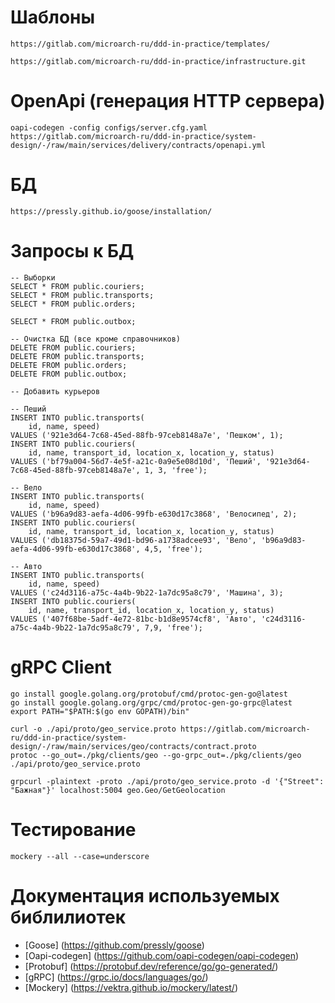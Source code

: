 # Шаблоны
```
https://gitlab.com/microarch-ru/ddd-in-practice/templates/
```
```
https://gitlab.com/microarch-ru/ddd-in-practice/infrastructure.git
```

# OpenApi (генерация HTTP сервера)
```
oapi-codegen -config configs/server.cfg.yaml https://gitlab.com/microarch-ru/ddd-in-practice/system-design/-/raw/main/services/delivery/contracts/openapi.yml
```

# БД
```
https://pressly.github.io/goose/installation/
```

# Запросы к БД
```
-- Выборки
SELECT * FROM public.couriers;
SELECT * FROM public.transports;
SELECT * FROM public.orders;

SELECT * FROM public.outbox;

-- Очистка БД (все кроме справочников)
DELETE FROM public.couriers;
DELETE FROM public.transports;
DELETE FROM public.orders;
DELETE FROM public.outbox;

-- Добавить курьеров
    
-- Пеший
INSERT INTO public.transports(
    id, name, speed)
VALUES ('921e3d64-7c68-45ed-88fb-97ceb8148a7e', 'Пешком', 1);
INSERT INTO public.couriers(
    id, name, transport_id, location_x, location_y, status)
VALUES ('bf79a004-56d7-4e5f-a21c-0a9e5e08d10d', 'Пеший', '921e3d64-7c68-45ed-88fb-97ceb8148a7e', 1, 3, 'free');

-- Вело
INSERT INTO public.transports(
    id, name, speed)
VALUES ('b96a9d83-aefa-4d06-99fb-e630d17c3868', 'Велосипед', 2);
INSERT INTO public.couriers(
    id, name, transport_id, location_x, location_y, status)
VALUES ('db18375d-59a7-49d1-bd96-a1738adcee93', 'Вело', 'b96a9d83-aefa-4d06-99fb-e630d17c3868', 4,5, 'free');

-- Авто
INSERT INTO public.transports(
    id, name, speed)
VALUES ('c24d3116-a75c-4a4b-9b22-1a7dc95a8c79', 'Машина', 3);
INSERT INTO public.couriers(
    id, name, transport_id, location_x, location_y, status)
VALUES ('407f68be-5adf-4e72-81bc-b1d8e9574cf8', 'Авто', 'c24d3116-a75c-4a4b-9b22-1a7dc95a8c79', 7,9, 'free');     
```

# gRPC Client
```
go install google.golang.org/protobuf/cmd/protoc-gen-go@latest
go install google.golang.org/grpc/cmd/protoc-gen-go-grpc@latest
export PATH="$PATH:$(go env GOPATH)/bin"

curl -o ./api/proto/geo_service.proto https://gitlab.com/microarch-ru/ddd-in-practice/system-design/-/raw/main/services/geo/contracts/contract.proto
protoc --go_out=./pkg/clients/geo --go-grpc_out=./pkg/clients/geo ./api/proto/geo_service.proto

```
```
grpcurl -plaintext -proto ./api/proto/geo_service.proto -d '{"Street": "Бажная"}' localhost:5004 geo.Geo/GetGeolocation
```
# Тестирование
```
mockery --all --case=underscore
```

# Документация используемых библилиотек
* [Goose] (https://github.com/pressly/goose)
* [Oapi-codegen] (https://github.com/oapi-codegen/oapi-codegen)
* [Protobuf] (https://protobuf.dev/reference/go/go-generated/)
* [gRPC] (https://grpc.io/docs/languages/go/)
* [Mockery] (https://vektra.github.io/mockery/latest/)